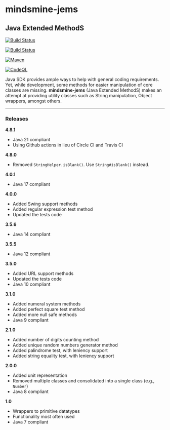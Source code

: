 # mindsmine-jems #

## Java Extended MethodS ##

[![Build Status](https://circleci.com/gh/mindsmine/mindsmine-jems.svg?style=shield)](https://circleci.com/gh/mindsmine/mindsmine-jems)

[![Build Status](https://api.travis-ci.com/mindsmine/mindsmine-jems.svg?branch=main)](https://app.travis-ci.com/github/mindsmine/mindsmine-jems)

[![Maven](https://github.com/github/docs/actions/workflows/maven.yml/badge.svg)](https://github.com/mindsmine/mindsmine-js/actions/workflows/maven.yml)

[![CodeQL](https://github.com/github/docs/actions/workflows/codeql-analysis.yml/badge.svg)](https://github.com/mindsmine/mindsmine-js/actions/workflows/codeql-analysis.yml)


Java SDK provides ample ways to help with general coding requirements. Yet, while development, some methods for easier
manipulation of core classes are missing. **mindsmine-jems** (Java Extended MethodS) makes an attempt at providing
utility classes such as String manipulation, Object wrappers, amongst others.

---

### Releases ###

**4.8.1**
* Java 21 compliant
* Using Github actions in lieu of Circle CI and Travis CI

**4.8.0**
* Removed `StringHelper.isBlank()`. Use `String#isBlank()` instead.

**4.0.1**
* Java 17 compliant

**4.0.0**
* Added Swing support methods
* Added regular expression test method
* Updated the tests code

**3.5.6**
* Java 14 compliant

**3.5.5**
* Java 12 compliant

**3.5.0**
* Added URL support methods
* Updated the tests code
* Java 10 compliant

**3.1.0**
* Added numeral system methods
* Added perfect square test method
* Added more null safe methods
* Java 9 compliant

**2.1.0**
* Added number of digits counting method
* Added unique random numbers generator method
* Added palindrome test, with leniency support
* Added string equality test, with leniency support

**2.0.0**
* Added unit representation
* Removed multiple classes and consolidated into a single class (e.g., `Number`)
* Java 8 compliant

**1.0**
* Wrappers to primitive datatypes
* Functionality most often used
* Java 7 compliant